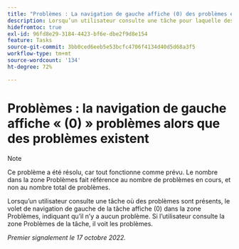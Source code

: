 ```yaml
---
title: "Problèmes : La navigation de gauche affiche (0) des problèmes en cas de problème."
description: Lorsqu’un utilisateur consulte une tâche pour laquelle des problèmes sont présents, le volet de navigation de gauche de la tâche s’affiche (0) dans la zone Problèmes, indiquant qu’il n’y a aucun problème. Si l’utilisateur consulte la zone Problèmes de la tâche, il voit les problèmes.
hidefromtoc: true
exl-id: 96fd8e29-3184-4423-bf6e-dbe2f9d8e154
feature: Tasks
source-git-commit: 3bb0ced6eeb5e53bcfc4706f4134d40d5d68a3f5
workflow-type: tm+mt
source-wordcount: '134'
ht-degree: 72%

---
```


# Problèmes : la navigation de gauche affiche « (0) » problèmes alors que des problèmes existent

>[!NOTE]
>
>Ce problème a été résolu, car tout fonctionne comme prévu. Le nombre dans la zone Problèmes fait référence au nombre de problèmes en cours, et non au nombre total de problèmes.

Lorsqu’un utilisateur consulte une tâche où des problèmes sont présents, le volet de navigation de gauche de la tâche affiche (0) dans la zone Problèmes, indiquant qu’il n’y a aucun problème. Si l’utilisateur consulte la zone Problèmes de la tâche, il voit les problèmes.

_Premier signalement le 17 octobre 2022._
